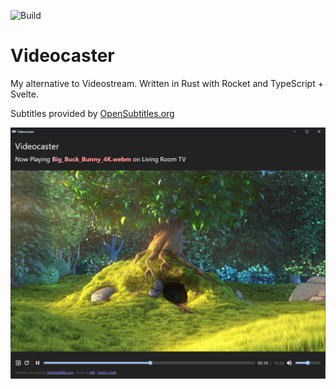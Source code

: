 ![Build](https://github.com/jbfp/videocaster/workflows/Rust/badge.svg)

# Videocaster
My alternative to Videostream. Written in Rust with Rocket and TypeScript + Svelte.

Subtitles provided by [OpenSubtitles.org](https://www.opensubtitles.org)

![Videocaster](video_player.png)
